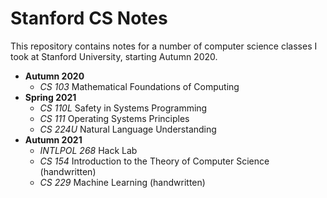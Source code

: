 # Stanford CS Notes

This repository contains notes for a number of computer science classes I took at Stanford University, starting Autumn 2020.

* **Autumn 2020**
    - *CS 103* Mathematical Foundations of Computing
* **Spring 2021**
    - *CS 110L* Safety in Systems Programming
    - *CS 111* Operating Systems Principles
    - *CS 224U* Natural Language Understanding
* **Autumn 2021**
    - *INTLPOL 268* Hack Lab
    - *CS 154* Introduction to the Theory of Computer Science (handwritten)
    - *CS 229* Machine Learning (handwritten)